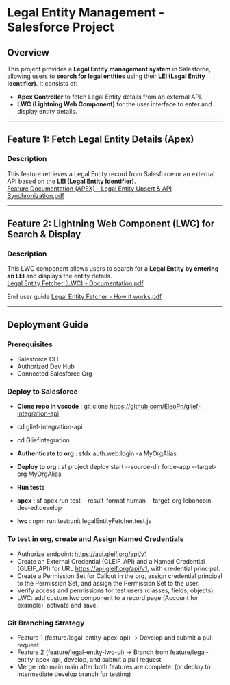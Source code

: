 # Legal Entity Management - Salesforce Project

## Overview  
This project provides a **Legal Entity management system** in Salesforce, allowing users to **search for legal entities** using their **LEI (Legal Entity Identifier)**. It consists of:  
- **Apex Controller** to fetch Legal Entity details from an external API.  
- **LWC (Lightning Web Component)** for the user interface to enter and display entity details.  

---


## Feature 1: Fetch Legal Entity Details (Apex)  
### Description  
This feature retrieves a Legal Entity record from Salesforce or an external API based on the **LEI (Legal Entity Identifier)**.  
[Feature Documentation (APEX) - Legal Entity Upsert & API Synchronization.pdf](https://github.com/user-attachments/files/19339311/Feature.Documentation.APEX.-.Legal.Entity.Upsert.API.Synchronization.pdf)


---

## Feature 2: Lightning Web Component (LWC) for Search & Display  
### Description  
This LWC component allows users to search for a **Legal Entity by entering an LEI** and displays the entity details.  
[Legal Entity Fetcher (LWC) - Documentation.pdf](https://github.com/user-attachments/files/19339327/Legal.Entity.Fetcher.LWC.-.Documentation.pdf)

End user guide [Legal Entity Fetcher - How it works.pdf](https://github.com/user-attachments/files/19339388/Legal.Entity.Fetcher.-.How.it.works.pdf)

---

## Deployment Guide  

### Prerequisites  
- Salesforce CLI  
- Authorized Dev Hub  
- Connected Salesforce Org  

### Deploy to Salesforce
- **Clone repo in vscode** : git clone https://github.com/EleoPn/glief-integration-api
- cd glief-integration-api
- cd GliefIntegration

- **Authenticate to org** : sfdx auth:web:login -a MyOrgAlias
  
- **Deploy to org** : sf project deploy start --source-dir force-app --target-org MyOrgAlias

- **Run tests**
- **apex** : sf apex run test --result-format human --target-org leboncoin-dev-ed.develop 
- **lwc** : npm run test:unit legalEntityFetcher.test.js


### To test in org, create and Assign Named Credentials
- Authorize endpoint: https://api.gleif.org/api/v1
- Create an External Credential (GLEIF_API) and a Named Credential (GLEIF_API) for URL https://api.gleif.org/api/v1, with credential principal.
- Create a Permission Set for Callout in the org, assign credential principal to the Permission Set, and assign the Permission Set to the user.
- Verify access and permissions for test users (classes, fields, objects).
- LWC: add custom lwc component to a record page (Account for example), activate and save.



### Git Branching Strategy
- Feature 1 (feature/legal-entity-apex-api) → Develop and submit a pull request.
- Feature 2 (feature/legal-entity-lwc-ui) → Branch from feature/legal-entity-apex-api, develop, and submit a pull request.
- Merge into main main after both features are complete. (or deploy to intermediate develop branch for testing)
